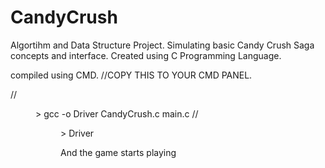 # CandyCrush
Algortihm and Data Structure Project. Simulating basic Candy Crush Saga concepts and interface. Created using C Programming Language.

compiled using CMD.
//COPY THIS TO YOUR CMD PANEL.

//<dir>> gcc -o Driver CandyCrush.c main.c
//<dir>> Driver

And the game starts playing
